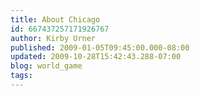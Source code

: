 ```yaml
---
title: About Chicago
id: 667437257171926767
author: Kirby Urner
published: 2009-01-05T09:45:00.000-08:00
updated: 2009-10-28T15:42:43.288-07:00
blog: world_game
tags: 
---
```


